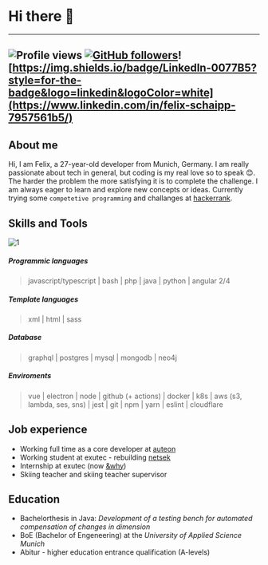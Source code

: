 # Hi there :wave:

-----
![Profile views](https://gpvc.arturio.dev/felix-schaipp) [![GitHub followers](https://img.shields.io/github/followers/felix-schaipp.svg?style=social&label=Follow&maxAge=2592000)](https://github.com/felix-schaipp?tab=followers)![https://img.shields.io/badge/LinkedIn-0077B5?style=for-the-badge&logo=linkedin&logoColor=white](https://www.linkedin.com/in/felix-schaipp-7957561b5/)
-----

## About me
Hi, I am Felix, a 27-year-old developer from Munich, Germany. I am really passionate about tech in general, but coding is my real love so to speak :blush:. The harder the problem the more satisfying it is to complete the challenge. I am always eager to learn and explore new concepts or ideas. Currently trying some `competetive programming` and challanges at [hackerrank](https://www.hackerrank.com/).

## Skills and Tools
![1](https://github-readme-stats.vercel.app/api/top-langs/?username=felix-schaipp&theme=blue-green)

##### Programmic languages

> javascript/typescript | bash | php | java | python | angular 2/4 

##### Template languages

> xml | html | sass

##### Database

> graphql | postgres | mysql | mongodb | neo4j

##### Enviroments

> vue | electron | node | github (+ actions) | docker | k8s | aws (s3, lambda, ses, sns) | jest | git | npm | yarn | eslint | cloudflare 


## Job experience
- Working full time as a core developer at [auteon](https://www.auteon.de/)
- Working student at exutec - rebuilding [netsek](https://www.netsek.net/)
- Internship at exutec (now [&why](https://www.why.de/)) 
- Skiing teacher and skiing teacher supervisor

## Education

- Bachelorthesis in Java: _Development of a testing bench for automated compensation of changes in dimension_
- BoE (Bachelor of Engeneering) at the _University of Applied Science Munich_
- Abitur - higher education entrance qualification (A-levels)
